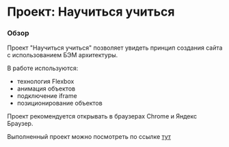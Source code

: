 # Проект: Научиться учиться

### Обзор

Проект "Научиться учиться" позволяет увидеть принцип создания сайта с использованием БЭМ архитектуры.

В работе используются:

- технология Flexbox
- анимация объектов
- подключение iframe
- позиционирование объектов

Проект рекомендуется открывать в браузерах Chrome и Яндекс Браузер.  

Выполненный проект можно посмотреть по ссылке [тут](https://juliapechnikova.github.io/how-to-learn/)
